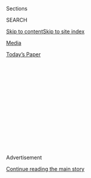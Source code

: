 <div id="app">

<div>

<div>

<div>

<div class="NYTAppHideMasthead css-1q2w90k e1suatyy0">

<div class="section css-ui9rw0 e1suatyy2">

<div class="css-eph4ug er09x8g0">

<div class="css-6n7j50">

</div>

<span class="css-1dv1kvn">Sections</span>

<div class="css-10488qs">

<span class="css-1dv1kvn">SEARCH</span>

</div>

[Skip to content](#site-content)[Skip to site
index](#site-index)

</div>

<div id="masthead-section-label" class="css-1wr3we4 eaxe0e00">

[Media](https://www.nytimes.com/pages/business/media/index.html)

</div>

<div class="css-10698na e1huz5gh0">

</div>

</div>

<div id="masthead-bar-one" class="section hasLinks css-15hmgas e1csuq9d3">

<div class="css-uqyvli e1csuq9d0">

</div>

<div class="css-1uqjmks e1csuq9d1">

</div>

<div class="css-9e9ivx">

[](https://myaccount.nytimes.com/auth/login?response_type=cookie&client_id=vi)

</div>

<div class="css-1bvtpon e1csuq9d2">

[Today’s
Paper](https://www.nytimes.com/section/todayspaper)

</div>

</div>

</div>

</div>

<div data-aria-hidden="false">

<div id="site-content" data-role="main">

<div>

<div class="css-1aor85t" style="opacity:0.000000001;z-index:-1;visibility:hidden">

<div class="css-1hqnpie">

<div class="css-epjblv">

<span class="css-17xtcya">[Media](/pages/business/media/index.html)</span><span class="css-x15j1o">|</span><span class="css-fwqvlz">Sony
Cyberattack, First a Nuisance, Swiftly Grew Into a
Firestorm</span>

</div>

<div class="css-k008qs">

<div class="css-1iwv8en">

<span class="css-18z7m18"></span>

<div>

</div>

</div>

<span class="css-1n6z4y">https://nyti.ms/1wzuG7O</span>

<div class="css-1705lsu">

<div class="css-4xjgmj">

<div class="css-4skfbu" data-role="toolbar" data-aria-label="Social Media Share buttons, Save button, and Comments Panel with current comment count" data-testid="share-tools">

  - 
  - 
  - 
  - 
    
    <div class="css-6n7j50">
    
    </div>

  - 
  - 

</div>

</div>

</div>

</div>

</div>

</div>

<div class="css-13pd83m">

</div>

<div id="top-wrapper" class="css-1sy8kpn">

<div id="top-slug" class="css-l9onyx">

Advertisement

</div>

[Continue reading the main
story](#after-top)

<div class="ad top-wrapper" style="text-align:center;height:100%;display:block;min-height:250px">

<div id="top" class="place-ad" data-position="top" data-size-key="top">

</div>

</div>

<div id="after-top">

</div>

</div>

<div id="sponsor-wrapper" class="css-1hyfx7x">

<div id="sponsor-slug" class="css-19vbshk">

Supported by

</div>

[Continue reading the main
story](#after-sponsor)

<div id="sponsor" class="ad sponsor-wrapper" style="text-align:center;height:100%;display:block">

</div>

<div id="after-sponsor">

</div>

</div>

<div class="css-1vkm6nb ehdk2mb0">

# Sony Cyberattack, First a Nuisance, Swiftly Grew Into a Firestorm

</div>

<div class="css-79elbk" data-testid="photoviewer-wrapper">

<div class="css-z3e15g" data-testid="photoviewer-wrapper-hidden">

</div>

<div class="css-1a48zt4 ehw59r15" data-testid="photoviewer-children">

![<span class="css-16f3y1r e13ogyst0" data-aria-hidden="true">****A
Hollywood billboard for Sony Pictures’ “The Interview” was removed on
Dec. 18, after the studio canceled its theatrical
run.</span><span class="css-cnj6d5 e1z0qqy90" itemprop="copyrightHolder"><span class="css-1ly73wi e1tej78p0">Credit...</span><span><span>Robyn
Beck/Agence France-Presse — Getty
Images</span></span></span>](https://static01.nyt.com/images/2014/12/31/business/jpSONY1/jpSONY1-articleLarge.jpg?quality=75&auto=webp&disable=upscale)

</div>

</div>

<div class="css-xt80pu e12qa4dv0">

<div class="css-18e8msd">

<div class="css-vp77d3 epjyd6m0">

<div class="css-1baulvz">

By [<span class="css-1baulvz" itemprop="name">Michael
Cieply</span>](http://www.nytimes.com/by/michael-cieply) and
[<span class="css-1baulvz last-byline" itemprop="name">Brooks
Barnes</span>](http://www.nytimes.com/by/brooks-barnes)

</div>

</div>

  - Dec. 30,
    2014

  - 
    
    <div class="css-4xjgmj">
    
    <div class="css-d8bdto" data-role="toolbar" data-aria-label="Social Media Share buttons, Save button, and Comments Panel with current comment count" data-testid="share-tools">
    
      - 
      - 
      - 
      - 
        
        <div class="css-6n7j50">
        
        </div>
    
      - 
      - 
    
    </div>
    
    </div>

</div>

</div>

<div class="section meteredContent css-1r7ky0e" name="articleBody" itemprop="articleBody">

<div class="css-1fanzo5 StoryBodyCompanionColumn">

<div class="css-53u6y8">

LOS ANGELES — It was three days before Thanksgiving, the beginning of a
quiet week for Sony Pictures. But Michael Lynton, the studio’s chief
executive, was nonetheless driving his Volkswagen GTI toward Sony’s lot
at 6 a.m. Final planning for corporate meetings in Tokyo was on his
agenda — at least until his cellphone rang.

The studio’s chief financial officer, David C. Hendler, was calling to
tell his boss that Sony’s computer system had been compromised in a
hacking of unknown proportions. To prevent further damage, technicians
were debating whether to take Sony Pictures entirely offline.

Shortly after Mr. Lynton reached his office in the stately Thalberg
building at Sony headquarters in Culver City, Calif., it became clear
that the situation was much more dire. Some of the studio’s 7,000
employees, arriving at work, turned on their computers to find macabre
images of Mr. Lynton’s severed head. Sony shut down all computer systems
shortly thereafter, including those in overseas offices, leaving the
company in the digital dark ages: no voice mail, no corporate email, no
production systems.

A handful of old BlackBerrys, located in a storage room in the Thalberg
basement, were given to executives. Staff members began to trade text
messages using hastily arranged phone trees. Sony’s already lean
technical staff began working around the clock, with some people
sleeping in company offices that became littered with stale pizza.
Administrators hauled out old machines that allowed them to cut physical
payroll checks in lieu of electronic direct deposit.

</div>

</div>

<div class="css-1fanzo5 StoryBodyCompanionColumn">

<div class="css-53u6y8">

Still, for days the episode was viewed inside Sony as little more than a
colossal annoyance. Though Sony executives were quickly in touch with
federal law enforcement officials, the company’s initial focus was on
setting up jury-rigged systems to let it limp through what was expected
to be a few days or weeks of inconvenience. The company’s first
statement on the breach, made on Nov. 24, seems almost absurdly bland in
retrospect: “We are investigating an I.T. matter.”

In fact, less than three weeks later Sony would be the focal point of a
global firestorm over a growing digital attack on its corporate identity
and data; its movie “The Interview,” about the fictional assassination
of the North Korean leader Kim Jong-un; and its own handling of the
ensuing crisis.

Interviews with over two dozen people involved in the episode suggest
that Sony — slow to realize the depths of its peril — let its troubles
deepen by mounting a public defense only after enormous damage had been
done. The initial decision to treat the attack as largely an internal
matter reflected Hollywood habit and the executive sang-froid of Mr.
Lynton, who can be cool almost to a fault. As Mr. Lynton discovered,
however, at a midpoint in the episode, this predicament required a
wholly different approach.

In truth, “There is no playbook for us to turn to,” Mr. Lynton told his
staff at one point. Mr. Lynton and his colleagues underestimated the
ferocity of the interaction between the news media and the hackers as
the drama unfolded in December. Hackers released the information to
traffic-hungry websites, which published the most embarrassing details,
while Sony mostly stayed publicly silent.

</div>

</div>

<div class="css-1fanzo5 StoryBodyCompanionColumn">

<div class="css-53u6y8">

Hurt by a misstep when it announced the cancellation of a Christmas Day
release for “The Interview,” Sony was knocked about by criticism by the
White House, Hollywood stars and others who accused it of capitulating
to extortionist threats. The studio’s ultimate success in showing its
film in face of a terror threat came after Mr. Lynton’s natural reserve
fell more in line with the passion and grit of the studio’s
co-chairwoman, Amy Pascal, who was undermined early in the attack by the
disclosure of embarrassing personal
emails.

</div>

</div>

<div class="css-79elbk" data-testid="photoviewer-wrapper">

<div class="css-z3e15g" data-testid="photoviewer-wrapper-hidden">

</div>

<div class="css-1a48zt4 ehw59r15" data-testid="photoviewer-children">

![<span class="css-16f3y1r e13ogyst0" data-aria-hidden="true">****Michael
Lynton, the studio’s chief executive, and his colleagues underestimated
the potential for trouble the breach represented, and kept a long and
damaging
silence.</span><span class="css-cnj6d5 e1z0qqy90" itemprop="copyrightHolder"><span class="css-1ly73wi e1tej78p0">Credit...</span><span>Toshifumi
Kitamura/Agence France-Presse — Getty
Images</span></span>](https://static01.nyt.com/images/2014/12/31/business/SUBjpSONY3/SUBjpSONY3-articleLarge.jpg?quality=75&auto=webp&disable=upscale)

</div>

</div>

<div class="css-1fanzo5 StoryBodyCompanionColumn">

<div class="css-53u6y8">

The son of a German Jew who served in British intelligence during World
War II, Mr. Lynton, 54, had weathered past corporate crises, including
an inherited accounting scandal when he ran the Penguin publishing house
and a recent attempt by the activist investor Daniel S. Loeb to force
change at Sony. But neither of those episodes matched the complexity and
surreal twists of the hacking, which ultimately became a test of
national will, a referendum on media behavior and a defense of free
expression, even of the crudest sort.

“What it amounted to was criminal extortion,” Mr. Lynton said in an
interview.

## Rising Sense of Urgency

By Dec. 1, a week after Sony discovered the breach, a sense of urgency
and horror had penetrated the studio. More than a dozen F.B.I.
investigators were setting up shop on the Culver City lot and in a
separate Sony facility near the Los Angeles airport called Corporate
Pointe, helping Sony deal with one of the worst cyberattacks ever on an
American company.

Mountains of documents had been stolen, internal data centers had been
wiped clean, and 75 percent of the servers had been destroyed.

Everything and anything had been taken. Contracts. Salary lists. Film
budgets. Medical records. Social Security numbers. Personal emails. Five
entire movies, including the yet-to-be-released “Annie.”

Later, it would become apparent through files stolen by the hackers and
published online that Mr. Lynton and Ms. Pascal had [been given an
oblique
warning](http://www.wired.com/2014/12/sony-hack-part-deux/ "Related article.").
On Nov. 21, in an email signed by “God’s Apstls,” the studio was told to
pay money for an unspecified reason by Nov. 24. If the studio did not
comply, the bizarre missive said, “Sony Pictures will be bombarded as a
whole.”

But the warning either did not find its way to Mr. Lynton or he missed
its importance in the daily flood of messages to his inbox. In the first
days of the attack, responsibility for which was claimed by a group
calling itself “Guardians of Peace,” the notion of North Korean
involvement was little more than a paranoid whisper.

</div>

</div>

<div class="css-1fanzo5 StoryBodyCompanionColumn">

<div class="css-53u6y8">

In June, a spokesman for North Korea’s Ministry of Foreign Affairs said
in a statement said the country would take “a decisive and merciless
countermeasure” if the United States government permitted Sony to make
its planned Christmas release of the comedy “The Interview.”

At the time, the threat seemed to many almost as absurd as the film,
which was not mentioned in early communications from the hackers.

In the gossipy nexus that quickly connected Hollywood’s trade news media
with studio insiders and a growing circuit of information technology
experts, talk circulated of a “mole” — a Sony employee who was presumed
by many to have been instrumental in penetrating the computer systems
and spotting the most sensitive data.

The theory of violation by an ex-employee or disgruntled insider
persists among computer security experts who remain unpersuaded by [the
F.B.I.'s
focus](http://www.politico.com/story/2014/12/fbi-briefed-on-alternate-sony-hack-theory-113866.html "Related article.")
on evidence pointing toward North Korea, which the agency made public
[in a news
release](http://www.nytimes.com/aponline/2014/12/19/arts/ap-us-sony-hack.html "Related article.")
on Dec.
19.

</div>

</div>

<div class="css-79elbk" data-testid="photoviewer-wrapper">

<div class="css-z3e15g" data-testid="photoviewer-wrapper-hidden">

</div>

<div class="css-1a48zt4 ehw59r15" data-testid="photoviewer-children">

<div class="css-1xdhyk6 erfvjey0">

<span class="css-1ly73wi e1tej78p0">Image</span>

<div class="css-zjzyr8">

<div data-testid="lazyimage-container" style="height:265.5111111111111px">

</div>

</div>

</div>

<span class="css-16f3y1r e13ogyst0" data-aria-hidden="true">Amy Pascal,
co-chairwoman of Sony, offered apologies and outrage as executive emails
were dumped
online.</span><span class="css-cnj6d5 e1z0qqy90" itemprop="copyrightHolder"><span class="css-1ly73wi e1tej78p0">Credit...</span><span>Kevork
Djansezian/Reuters</span></span>

</div>

</div>

<div class="css-1fanzo5 StoryBodyCompanionColumn">

<div class="css-53u6y8">

But senior Sony executives, speaking on the condition of anonymity
because the investigation is incomplete, now say the talk of a rogue
insider reflects a misunderstanding of the F.B.I.'s initial conclusions
about the hacking. Federal investigators, they said, did not strongly
suspect an inside job.

Rather, these executives said, the F.B.I. found that the hackers had
used digital techniques to steal the credentials and passwords from a
systems administrator who had maximum access to Sony’s computer systems.
Once in control of the gateways those items opened, theft of information
was relatively easy.

</div>

</div>

<div class="css-1fanzo5 StoryBodyCompanionColumn">

<div class="css-53u6y8">

Government investigators and Sony’s private security experts traced the
hacking through a network of foreign servers and identified malicious
software bearing the familiar hallmarks of a hacking gang known as Dark
Seoul. Prodded for inside information at a social gathering — long
before the F.B.I. announced any conclusions — Doug Belgrad, president of
Sony’s motion picture group, responded, “It’s the Koreans.”

## Hackers Release Information

As the F.B.I. stepped up its inquiry, the hackers — who still had made
no explicit mention of “The Interview” — dropped the first in a series
of data bundles that were to prove a feast for websites like Gawker and
mainstream services like Bloomberg News for weeks.

And so was set a pattern. Every few days, hackers would dump a vast new
group of documents onto anonymous posting sites. Reporters and other
parties who had shown an interest in searching the Sony files were then
sent email alerts — essentially digital treasure maps from the hackers.

The files seemed to fulfill every Hollywood gossip’s fantasy of what is
said behind studio walls. Ms. Pascal was caught swapping racially
insensitive jokes about President Obama’s presumed taste in
African-American films. A top Sony producer, Scott Rudin, was discovered
harshly criticizing Angelina Jolie. Mr. Lynton was revealed to be
angling for a job at New York University.

Sony technicians privately started fighting back by [moving to
disrupt](http://recode.net/2014/12/10/sony-pictures-tries-to-disrupt-downloads-of-its-stolen-files/ "Related article.")
access to the data dumps. But the studio — apart from public apologies
by Ms. Pascal — was largely silent on the disclosures.

In this, Mr. Lynton was perhaps betrayed by his own cool. While Ms.
Pascal alternately wept and raged about the violation, Mr. Lynton
assumed the more detached manner that had served him well in the
publishing world. Mr. Lynton engaged in debates with lawyers who
rendered conflicting opinions as to whether media outlets could in fact
be stopped from trading in goods that were, after all, stolen.

As a tough and seasoned executive in her own right, Ms. Pascal brought
badly needed expression to emotions that many, perhaps most, Sony
employees were feeling. Hoarse and humbled, she would eventually bring
colleagues to her side with an address at an all-hands gathering on the
Sony lot in which she said: “I’m so terribly sorry. All I can really do
now is apologize and ask for your forgiveness.”

</div>

</div>

<div class="css-1fanzo5 StoryBodyCompanionColumn">

<div class="css-53u6y8">

Until shortly before that, Mr. Lynton was hesitant about confronting
media outlets with legal action. But the lawyer David Boies persuaded
him there was a case to be made against free trade in information that
was essentially stolen property. Mr. Boies on Dec. 14 began sending
legal warnings to about 40 media outlets using the stolen
data.

</div>

</div>

<div style="max-width:100%;margin:0 auto">

<div class="css-17dprlf" data-id="100000003417487" data-slug="Sony-Interview-Promotron" style="max-width:600px">

</div>

</div>

<div class="css-1fanzo5 StoryBodyCompanionColumn">

<div class="css-53u6y8">

On Dec. 15, while rallying the troops at that gathering on the Sony lot,
Mr. Lynton displayed flashes of anger and words of resolve — fighting
spirit he had not shown publicly. “Some of the reporting on this
situation has been truly outrageous, and is, quite frankly, disgusting,”
he said. He urged employees not to read the anticipated next waves of
emails, lest they turn on one another.

“I’m concerned, very concerned, that if people continue to read these
emails, relationships will be damaged and hurt here at the studio,” he
said.

## A Crucial Threat

Shortly before 10 a.m. the next day, Dec. 16, the hackers made good on
their promise of a “Christmas gift,” delivering thousands of Mr.
Lynton’s emails to the posting sites. With the emails came a message
that within minutes converted the hacking from corporate annoyance to
national threat and fully jolted Sony from defense to offense.

“Soon all the world will see what an awful movie Sony Pictures
Entertainment has made,” it said. “The world will be full of fear.
Remember the 11th of September 2001.” The message specifically cited
“The Interview” and its planned opening.

Unfazed until then by Sony’s problems, exhibitors were instantly
galvanized. “When you invoke 9/11, it’s a game changer,” said one
theater executive.

</div>

</div>

<div class="css-1fanzo5 StoryBodyCompanionColumn">

<div class="css-53u6y8">

Within hours, the National Association of Theater Owners convened a
board meeting. Through the day, the exhibitors were briefed by Sony
executives (though not by Mr. Lynton), who took a position that
infuriated some owners: The studio would not cancel the film, but it
would not quarrel with any theater that withdrew it because of security
concerns.

“Sony basically punted,” said one theater executive, speaking on the
condition of anonymity because of confidentiality strictures. “Frankly,”
the executive added, “it’s their movie, and their mess.”

Carmike Cinemas, one of the country’s four largest chains, was the first
to withdraw. By the morning of Dec. 17, owners of about 80 percent of
the country’s movie theaters — including Regal Entertainment, AMC
Entertainment, and Cinemark, already mired in legal fights over a 2012
theater shooting in Colorado — had pulled out.

At the same time, Mr. Lynton was advised by George Rose, who is in
charge of human resources, that employees, for the first time since the
initial attack, were showing signs of being deeply shaken by the
possibility of violence to themselves and to the audience.

That afternoon, Sony dropped “The Interview” from its schedule. In
theory, the studio had gotten its way by putting the onus for
cancellation on apprehensive theater
owners.

</div>

</div>

<div class="css-79elbk" data-testid="photoviewer-wrapper">

<div class="css-z3e15g" data-testid="photoviewer-wrapper-hidden">

</div>

<div class="css-1a48zt4 ehw59r15" data-testid="photoviewer-children">

<div class="css-1xdhyk6 erfvjey0">

<span class="css-1ly73wi e1tej78p0">Image</span>

<div class="css-zjzyr8">

<div data-testid="lazyimage-container" style="height:255.20000000000002px">

</div>

</div>

</div>

<span class="css-16f3y1r e13ogyst0" data-aria-hidden="true">**"**The
Interview" opened online and in 331 theaters, like this one in Atlanta,
on Christmas Day after its withdrawal by Sony drew wide
criticism.</span><span class="css-cnj6d5 e1z0qqy90" itemprop="copyrightHolder"><span class="css-1ly73wi e1tej78p0">Credit...</span><span>Marcus
Ingram/Getty Images</span></span>

</div>

</div>

<div class="css-1fanzo5 StoryBodyCompanionColumn">

<div class="css-53u6y8">

But Sony at that moment made a critical error. In a hasty statement, in
some cases delivered orally to reporters, the studio said it had “no
further release plan” for “The Interview.” In fact, Mr. Lynton had been
talking with Google’s chairman, Eric E. Schmidt, and others about an
alternative online release — discussions that Google would later confirm
publicly. But Sony’s statement was widely interpreted to mean Sony would
shelve the movie for good, leaving an impression that it had caved to
the hackers and a terrorist threat.

</div>

</div>

<div class="css-1fanzo5 StoryBodyCompanionColumn">

<div class="css-53u6y8">

The reaction was swift and furious. Hollywood stars and free speech
advocates sharply criticized the decision. On Friday, Dec. 19, President
Obama used his final news briefing of the year to rebuke Sony for its
handling of the North Korean threat: “We cannot have a dictator imposing
censorship in the U.S.” For Mr. Lynton, the president’s remarks became a
personal low point in the entire affair. He had expected support from
Mr. Obama — of whom Mr. Lynton and his wife, Jamie, were early and
ardent backers in 2007. “I would be fibbing to say I wasn’t
disappointed,” Mr. Lynton told a CNN interviewer shortly afterward,
understating his reaction. (Mr. Lynton had already agreed to the CNN
interview and, in fact, watched the president’s news conference from a
TV in a CNN lounge.)

“You know, the president and I haven’t spoken,” Mr. Lynton added. “I
don’t know exactly whether he understands the sequence of events that
led up to the movies’ not being shown in the movie theaters.”

The president’s decision to specifically — and harshly — criticize Sony
was not mapped before the news conference, according to two senior
American officials. But it was clear to Mr. Obama’s aides and national
security staff that the president felt passionately about the issue and
was eager to push for the film’s release, the officials said.

Shortly after the president spoke, shocked Sony executives spoke with
senior members of the White House staff, asking whether they had known
that the president was going to criticize them. The staff members told
the executives that nothing had been planned.

In the end, the exchanges were constructive, as administration officials
persuaded Sony that an expanded electronic attack was unlikely; that
gave the studio cover to tell the distributors and theaters they were
very likely safe to show the film. But Mr. Obama played no direct role
in pushing deals that, in less than a week, would put “The Interview”
online and in 331 smaller theaters.

Sony’s Christmas Eve triumph in announcing an immediate online release
of “The Interview” was more fragile than it looked. While Google had
been committed for a week, Microsoft and its Xbox service came aboard
only late the night before.

In the end, the film may be seen by more viewers than if it had
experienced an unimpeded, conventional release, particularly if, as
studio executives suspect, those who paid for the film online were
joined by friends and family. Sony said “The Interview” generated
roughly $15 million in online sales and rentals during its first four
days of availability.

</div>

</div>

<div class="css-1fanzo5 StoryBodyCompanionColumn">

<div class="css-53u6y8">

Now, five weeks into the episode, Sony’s internal technology is still
impaired. Executives estimate that a return to normal is at least five
to seven weeks away.

But the studio’s spirit apparently remains intact. Showing up in the
Sony cafeteria for lunch last week, as a theatrical release and the
Google and Microsoft deals were announced, Mr. Lynton was surrounded by
30 to 40 employees who told him they were proud to be at Sony and to get
the movie out.

“If we put our heads down and focus on our work, I honestly think we can
recover from this in short order,” Mr. Lynton said on Sunday.

</div>

</div>

</div>

<div>

</div>

<div>

</div>

<div>

</div>

<div>

<div id="bottom-wrapper" class="css-1ede5it">

<div id="bottom-slug" class="css-l9onyx">

Advertisement

</div>

[Continue reading the main
story](#after-bottom)

<div id="bottom" class="ad bottom-wrapper" style="text-align:center;height:100%;display:block;min-height:90px">

</div>

<div id="after-bottom">

</div>

</div>

</div>

</div>

</div>

## Site Index

<div>

</div>

## Site Information Navigation

  - [© <span>2020</span> <span>The New York Times
    Company</span>](https://help.nytimes.com/hc/en-us/articles/115014792127-Copyright-notice)

<!-- end list -->

  - [NYTCo](https://www.nytco.com/)
  - [Contact
    Us](https://help.nytimes.com/hc/en-us/articles/115015385887-Contact-Us)
  - [Work with us](https://www.nytco.com/careers/)
  - [Advertise](https://nytmediakit.com/)
  - [T Brand Studio](http://www.tbrandstudio.com/)
  - [Your Ad
    Choices](https://www.nytimes.com/privacy/cookie-policy#how-do-i-manage-trackers)
  - [Privacy](https://www.nytimes.com/privacy)
  - [Terms of
    Service](https://help.nytimes.com/hc/en-us/articles/115014893428-Terms-of-service)
  - [Terms of
    Sale](https://help.nytimes.com/hc/en-us/articles/115014893968-Terms-of-sale)
  - [Site
    Map](https://spiderbites.nytimes.com)
  - [Help](https://help.nytimes.com/hc/en-us)
  - [Subscriptions](https://www.nytimes.com/subscription?campaignId=37WXW)

</div>

</div>

</div>

</div>
